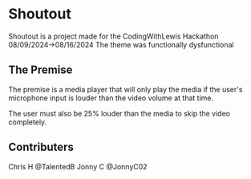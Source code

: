 # Shoutout

Shoutout is a project made for the CodingWithLewis Hackathon 08/09/2024->08/16/2024
The theme was functionally dysfunctional

## The Premise
The premise is a media player that will only play the media if the user's microphone input is louder than the video volume at that time.

The user must also be 25% louder than the media to skip the video completely.

## Contributers
Chris H @TalentedB
Jonny C @JonnyC02